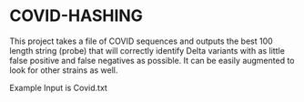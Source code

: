 # COVID-HASHING

This project takes a file of COVID sequences and outputs the best 100 length string (probe) that will correctly identify Delta variants with as little 
false positive and false negatives as possible. It can be easily augmented to look for other strains as well.

Example Input is Covid.txt
